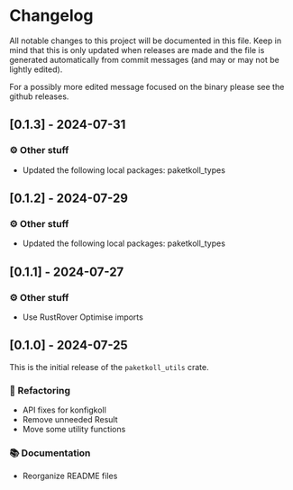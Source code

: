 # Changelog

All notable changes to this project will be documented in this file.
Keep in mind that this is only updated when releases are made and the file
is generated automatically from commit messages (and may or may not be lightly
edited).

For a possibly more edited message focused on the binary please see the github
releases.

## [0.1.3] - 2024-07-31

### ⚙️ Other stuff

- Updated the following local packages: paketkoll_types

## [0.1.2] - 2024-07-29

### ⚙️ Other stuff

- Updated the following local packages: paketkoll_types

## [0.1.1] - 2024-07-27

### ⚙️ Other stuff

- Use RustRover Optimise imports

## [0.1.0] - 2024-07-25

This is the initial release of the `paketkoll_utils` crate.

### 🚜 Refactoring

- API fixes for konfigkoll
- Remove unneeded Result
- Move some utility functions

### 📚 Documentation

- Reorganize README files
